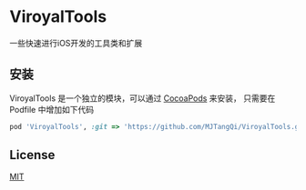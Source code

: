 # ViroyalTools

一些快速进行iOS开发的工具类和扩展

## 安装

ViroyalTools 是一个独立的模块，可以通过 [CocoaPods](https://cocoapods.org) 来安装，
只需要在 Podfile 中增加如下代码

```ruby
pod 'ViroyalTools', :git => 'https://github.com/MJTangQi/ViroyalTools.git'
```

## License

[MIT](./LICENSE)


